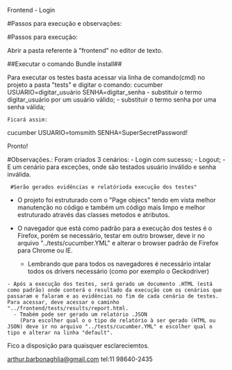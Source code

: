Frontend - Login

#Passos para execução e observações:

#Passos para execução:



Abrir a pasta referente à "frontend" no editor de texto.

  ##Executar o comando Bundle install##
  
Para executar os testes basta acessar via linha de comando(cmd) no projeto a pasta "tests" e digitar o comando:
  cucumber USUARIO=digitar_usuário SENHA=digitar_senha
    - substituir o termo digitar_usuário por um usuário válido;
    - substituir o termo senha por uma senha válida;
    
    Ficará assim:
   
   cucumber USUARIO=tomsmith SENHA=SuperSecretPassword!
   
   Pronto!
   
  #Observações.:
  Foram criados 3 cenários:
     - Login com sucesso;
     - Logout;
     - E um cenário para exceções, onde são testados usuário inválido e senha inválida.
     
     #Serão gerados evidências e relatórioda execução dos testes"     
     
  - O projeto foi estruturado com o "Page objecs" tendo em vista melhor manutenção no código e também um código mais limpo e melhor estruturado através das classes metodos e atributos.
  
   - O navegador que está como padrão para a execução dos testes é o Firefox, porém se necessário, testar em outro browser, deve ir no arquivo "../tests/cucumber.YML" e alterar o browser padrão de Firefox para Chrome ou IE.
        - Lembrando que para todos os navegadores é necessário intalar todos os drivers necessário (como por exemplo o Geckodriver)
   
    - Após a execução dos testes, será gerado um documento .HTML (está como padrão) onde conterá o resultado da execução com os cenários que passaram e falaram e as evidências no fim de cada cenário de testes. Para acessar, deve acessar o caminho "../frontend/tests/results/report.html.
      - Tmabém pode ser gerado um relatório .JSON
        (Para escolher qual o o tipo de relatório à ser gerado (HTML ou JSON) deve ir no arquivo "../tests/cucumber.YML" e escolher qual o tipo e alterar na linha "default".
        
 Fico a disposição para quaisquer esclareciemtos.
 
 arthur.barbonaghlia@gmail.com
 tel:11 98640-2435
    
    
   
   



